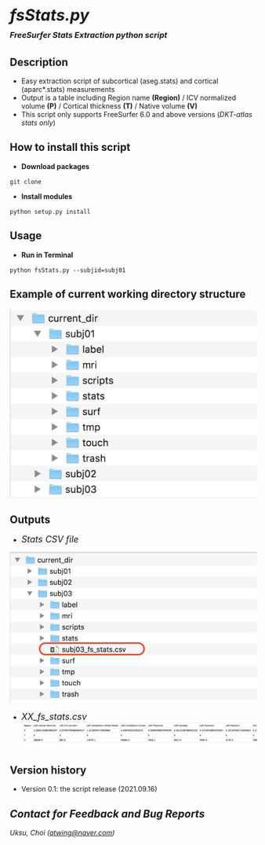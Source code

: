 # <font size=6><br>_**fsStats.py</br></font> <font size=3>FreeSurfer Stats Extraction python script**_</font>


## Description
+ Easy extraction script of subcortical (aseg.stats) and cortical (aparc*.stats) measurements
+ Output is a table including Region name <b>(Region)</b> / ICV normalized volume <b>(P)</b> / Cortical thickness <b>(T)</b> / Native volume <b>(V)</b>
+ This script only supports FreeSurfer 6.0 and above versions (_DKT-atlas stats only_)


## How to install this script
+ <b>Download packages</b>
```
git clone
```
+ <b>Install modules</b>
```
python setup.py install
```

## Usage
+ <b>Run in Terminal</b>
```
python fsStats.py --subjid=subj01
```

## Example of current working directory structure
![](assets/README-39750900.png)

## Outputs
* <font size=4>_Stats CSV file_</font>

![](assets/README-f3e760f7.png)

* <font size=4>_XX_fs_stats.csv_</font>
![](assets/README-aa8c7c4f.png)

## Version history
+ Version 0.1: the script release (2021.09.16)

## _Contact for Feedback and Bug Reports_
_Uksu, Choi (qtwing@naver.com)_
